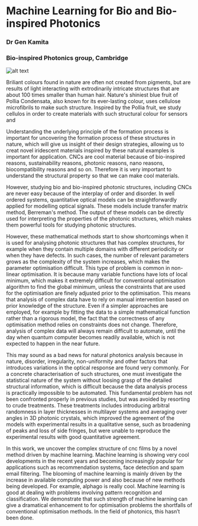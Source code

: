 Machine Learning for Bio and Bio-inspired Photonics
==================================
### Dr Gen Kamita
### Bio-inspired Photonics group, Cambridge

![alt text](https://dl.dropboxusercontent.com/u/3543207/polliaFruit.png "Fruit of Pollia Condensata")

Briliant colours found in nature are often not created from pigments, but are results of light interacting with extrodinarily intricate structures that are about 100 times smaller than human hair.
Nature's shiniest blue fruit of Pollia Condensata, also known for its ever-lasting colour, uses cellulose microfibrils to make such structure.
Inspired by the Pollia fruit, we study cellulos in order to create materials with such structural colour for sensors and 

Understanding the underlying principle of the formation process is important for uncovering the formation process of these structures in nature, which will give us insight of their design strategies, allowing us to creat novel iridescent materials inspired by these natural examples is important for application. 
 CNCs are cool material because of bio-inspired reasons, sustainability reasons, photonic reasons, nano reasons, biocompatibility reasons and so on. Therefore it is very important to understand the structural property so that we can make cool materials.

However, studying bio and bio-inspired photonic structures, including CNCs are never easy because of the interplay of order and disorder. In well ordered systems, quantitative optical models can be straightforwardly applied for modelling optical signals. These models include transfer matrix method, Berreman's method. The output of these models can be directly used for interpreting the properties of the photonic structures, which makes them powerful tools for studying photonic structures.

However, these mathematical methods start to show shortcomings when it is used for analysing photonic structures that has complex structures, for example when they contain multiple domains with different periodicity or when they have defects. In such cases, the number of relevant parameters grows as the complexity of the system increases, which makes the parameter optimisation difficult. This type of problem is common in non-linear optimisation. It is because many variable functions have lots of local minimum, which makes it extremely difficult for conventional optimisation algorithm to find the global minimum, unless the constraints  that are used for the optimisation are finely adjusted prior to the optimisation. This means that analysis of complex data have to rely on manual intervention based on prior knowledge of the structure. Even if a simpler approaches are employed, for example by fitting the data to a simple mathematical function rather than a rigorous model, the fact that the correctness of any optimisation method relies on constraints does not change. Therefore, analysis of complex data will always remain difficult to automate, until the day when quantum computer becomes readily available, which is not expected to happen in the near future.

This may sound as a bad news for natural photonics analysis because in nature, disorder, irregularity, non-uniformity and other factors that introduces variations in the optical response are found very commonly. For a concrete characterisation of such structures, one must investigate the statistical nature of the system without loosing grasp of the detailed structural information, which is difficult because the data analysis process is practically impossible to be automated. This fundamental problem has not been confronted properly in previous studies, but was avoided by resorting to crude treatments. These treatments includes introducing arbitral randomness in layer thicknesses in multilayer systems and averaging over angles in 3D photonic crystals, which improved the agreement of the models with experimental results in a qualitative sense, such as broadening of peaks and loss of side fringes, but were unable to reproduce the experimental results with good quantitative agreement.


In this work, we uncover the complex structure of cnc films by a novel method driven by machine learning. Machine learning is showing very cool developments in the recent years and becoming increasingly popular for applications such as recommendation systems, face detection and spam email filtering. The blooming of machine learning is mainly driven by the increase in available computing power and also because of new methods being developed. For example, alphago is really cool. Machine learning is good at dealing with problems involving pattern recognition and classification. We demonstrate that such strength of machine learning can give a dramatical enhancement to for optimisation problems the shortfalls of conventional optimisation methods. In the field of photonics, this hasn’t been done.
